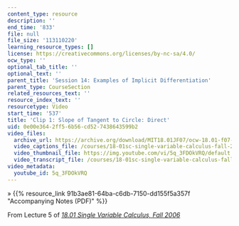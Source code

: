 ```yaml
---
content_type: resource
description: ''
end_time: '833'
file: null
file_size: '113110220'
learning_resource_types: []
license: https://creativecommons.org/licenses/by-nc-sa/4.0/
ocw_type: ''
optional_tab_title: ''
optional_text: ''
parent_title: 'Session 14: Examples of Implicit Differentiation'
parent_type: CourseSection
related_resources_text: ''
resource_index_text: ''
resourcetype: Video
start_time: '537'
title: 'Clip 1: Slope of Tangent to Circle: Direct'
uid: 0e00e364-2ff5-6b56-cd52-7438643599b2
video_files:
  archive_url: https://archive.org/download/MIT18.01JF07/ocw-18.01-f07-lec05_300k.mp4
  video_captions_file: /courses/18-01sc-single-variable-calculus-fall-2010/af0c5b1b9870531e848ec6f006eb985c_5q_3FDOkVRQ.vtt
  video_thumbnail_file: https://img.youtube.com/vi/5q_3FDOkVRQ/default.jpg
  video_transcript_file: /courses/18-01sc-single-variable-calculus-fall-2010/2cbf4de986b56306d32dd3e632f374c7_5q_3FDOkVRQ.pdf
video_metadata:
  youtube_id: 5q_3FDOkVRQ
---
```


» {{% resource_link 91b3ae81-64ba-c6db-7150-dd155f5a357f "Accompanying Notes (PDF)" %}}

From Lecture 5 of [_18.01 Single Variable Calculus, Fall 2006_](/courses/18-01-single-variable-calculus-fall-2006/video_galleries/video-lectures)

